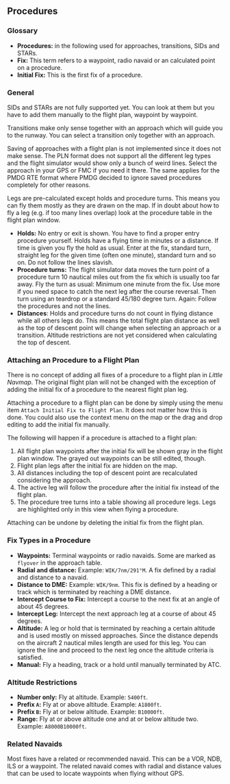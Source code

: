 ## Procedures

### Glossary

* **Procedures:** in the following used for approaches, transitions, SIDs and STARs.
* **Fix:** This term refers to a waypoint, radio navaid or an calculated point on a procedure.
* **Initial Fix:** This is the first fix of a procedure.

### General

SIDs and STARs are not fully supported yet. You can look at them but you have to add them manually to the flight plan, waypoint by waypoint.

Transitions make only sense together with an approach which will guide you to the runway. You can select a transition only together with an approach.

Saving of approaches with a flight plan is not implemented since it does not make sense. The PLN format does not support all the different leg types and the flight simulator would show only a bunch of weird lines. Select the approach in your GPS or FMC if you need it there. The same applies for the PMDG RTE format where PMDG decided to ignore saved procedures completely for other reasons.

Legs are pre-calculated except holds and procedure turns. This means you can fly them mostly as they are drawn on the map. If in doubt about how to fly a leg \(e.g. if too many lines overlap\) look at the procedure table in the flight plan window.

* **Holds:** No entry or exit is shown. You have to find a proper entry procedure yourself. Holds have a flying time in minutes or a distance. If time is given you fly the hold as usual. Enter at the fix, standard turn, straight leg for the given time \(often one minute\), standard turn and so on. Do not follow the lines slavish. 
* **Procedure turns:** The flight simulator data moves the turn point of a procedure turn 10 nautical miles out from the fix which is usually too far away. Fly the turn as usual: Minimum one minute from the fix. Use more if you need space to catch the next leg after the course reversal. Then turn using an teardrop or a standard 45/180 degree turn. Again: Follow the procedures and not the lines.
* **Distances**: Holds and procedure turns do not count in flying distance while all others legs do. This means the total flight plan distance as well as the top of descent point will change when selecting an approach or a transition. Altitude restrictions are not yet considered when calculating the top of descent.

### Attaching an Procedure to a Flight Plan

There is no concept of adding all fixes of a procedure to a flight plan in _Little Navmap_. The original flight plan will not be changed with the exception of adding the initial fix of a procedure to the nearest flight plan leg.

Attaching a procedure to a flight plan can be done by simply using the menu item `Attach Initial Fix to Flight Plan`. It does not matter how this is done. You could also use the context menu on the map or the drag and drop editing to add the initial fix manually.

The following will happen if a procedure is attached to a flight plan:

1. All flight plan waypoints after the initial fix will be shown gray in the flight plan window. The grayed out waypoints can be still edited, though.
2. Flight plan legs after the initial fix are hidden on the map.
3. All distances including the top of descent point are recalculated considering the approach.
4. The active leg will follow the procedure after the initial fix instead of the flight plan.
5. The procedure tree turns into a table showing all procedure legs. Legs are highlighted only in this view when flying a procedure.

Attaching can be undone by deleting the initial fix from the flight plan.

### Fix Types in a Procedure

* **Waypoints:** Terminal waypoints or radio navaids. Some are marked as `flyover` in the approach table.
* **Radial and distance:** Example: `WIK/7nm/291°M`. A fix defined by a radial and distance to a navaid.
* **Distance to DME:** Example: `WIK/9nm`. This fix is defined by a heading or track which is terminated by reaching a DME distance.
* **Intercept Course to Fix:** Intercept a course to the next fix at an angle of about 45 degrees.
* **Intercept Leg:** Intercept the next approach leg at a course of about 45 degrees.
* **Altitude:** A leg or hold that is terminated by reaching a certain altitude and is used mostly on missed approaches. Since the distance depends on the aircraft 2 nautical miles length are used for this leg. You can ignore the line and proceed to the next leg once the altitude criteria is satisfied.
* **Manual:** Fly a heading, track or a hold until manually terminated by ATC.

### Altitude Restrictions

* **Number only:** Fly at altitude. Example: `5400ft`.
* **Prefix **`A`**:** Fly at or above altitude. Example: `A1800ft`.
* **Prefix **`B`**:** Fly at or below altitude. Example: `B10000ft`.
* **Range:** Fly at or above altitude one and at or below altitude two. Example: `A8000B10000ft`.

### Related Navaids

Most fixes have a related or recommended navaid. This can be a VOR, NDB, ILS or a waypoint. The related navaid comes with radial and distance values that can be used to locate waypoints when flying without GPS.

